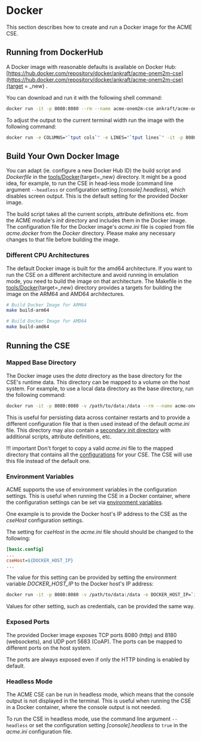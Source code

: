 # Docker

This section describes how to create and run a Docker image for the ACME CSE. 


## Running from DockerHub

A Docker image with reasonable defaults is available on Docker Hub: [https://hub.docker.com/repository/docker/ankraft/acme-onem2m-cse](https://hub.docker.com/repository/docker/ankraft/acme-onem2m-cse){target = _new} .

You can download and run it with the following shell command:

```sh title="Download Image and Run"
docker run -it -p 8080:8080 --rm --name acme-onem2m-cse ankraft/acme-onem2m-cse
```

To adjust the output to the current terminal width run the image with the following command:

```sh title="Run Container with Terminal Width"
docker run -e COLUMNS="`tput cols`" -e LINES="`tput lines`" -it -p 8080:8080 --rm --name acme-onem2m-cse ankraft/acme-onem2m-cse
```


## Build Your Own Docker Image

You can adapt (ie. configure a new Docker Hub ID) the build script and *Dockerfile* in the [tools/Docker](https://github.com/ankraft/ACME-oneM2M-CSE/blob/master/tools/Docker){target=_new} directory. It might be a good idea, for example, to run the CSE in head-less mode (command line argument `--headless` or configuration setting *[console].headless*), which disables screen output. This is the default setting for the provided Docker image.

The build script takes all the current scripts, attribute definitions etc. from the ACME module's *init* directory and includes them in the Docker image. The configuration file for the Docker image's *acme.ini* file is copied from file *acme.docker* from the *Docker* directory. Please make any necessary changes to that file before building the image.


### Different CPU Architectures

The default Docker image is built for the amd64 architecture. If you want to run the CSE on a different architecture and avoid running in emulation mode, you need to build the image on that architecture. The Makefile in the [tools/Docker](https://github.com/ankraft/ACME-oneM2M-CSE/blob/master/tools/Docker){target=_new} directory provides a targets for building the image on the ARM64 and AMD64 architectures.

```sh title="Build Docker Image for ARM64"
# Build Docker Image for ARM64
make build-arm64

# Build Docker Image for AMD64
make build-amd64
```

## Running the CSE 

### Mapped Base Directory

The Docker image uses the *data* directory as the base directory for the CSE's runtime data. This directory can be mapped to a volume on the host system. For example, to use a local data directory as the base directory, run the following command:

```sh title="Run Container with Mapped Base Directory"
docker run -it -p 8080:8080 -v /path/to/data:/data --rm --name acme-onem2m-cse ankraft/acme-onem2m-cse
```

This is useful for persisting data across container restarts and to provide a different configuration file that is then used instead of the default *acme.ini* file. This directory may also contain a [secondary init directory](../setup/Running.md#secondary-init-directory) with additional scripts, attribute definitions, etc.

!!! important
	Don't forget to copy a valid *acme.ini* file to the mapped directory that contains all the [configurations](../setup/Configuration-basic.md) for your CSE. The CSE will use this file instead of the default one.


###  Environment Variables

ACME supports the use of environment variables in the configuration settings. This is useful when running the CSE in a Docker container, where the configuration settings can be set via [environment variables](../setup/Configuration-introduction.md#environment-variables). 

One example is to provide the Docker host's IP address to the CSE as the *cseHost* configuration settings.

The setting for *cseHost* in the *acme.ini* file should should be changed to the following:

```ini title="Use Environment Variable to set the Host IP"
[basic.config]
...
cseHost=${DOCKER_HOST_IP}
...
```


The value for this setting can be provided by setting the environment variable *DOCKER_HOST_IP* to the Docker host's IP address:

```sh title="Run Container with Docker Host IP Environment Variable"
docker run -it -p 8080:8080 -v /path/to/data:/data -e DOCKER_HOST_IP=`ifconfig en0 | awk '$1 == "inet" {print $2}'` -rm --name acme-onem2m-cse ankraft/acme-onem2m-cse
```

Values for other setting, such as credentials, can be provided the same way.


### Exposed Ports

The provided Docker image exposes TCP ports 8080 (http) and 8180 (websockets), and UDP port 5683 (CoAP). The ports can be mapped to different ports on the host system. 

The ports are always exposed even if only the HTTP binding is enabled by default.


### Headless Mode

The ACME CSE can be run in headless mode, which means that the console output is not displayed in the terminal. This is useful when running the CSE in a Docker container, where the console output is not needed.

To run the CSE in headless mode, use the command line argument `--headless` or set the configuration setting *[console].headless* to `true` in the *acme.ini* configuration file. 
